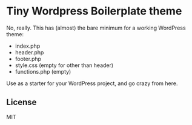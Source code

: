 # Tiny Wordpress Boilerplate theme
No, really. This has (almost) the bare minimum for a working WordPress theme:

- index.php
- header.php
- footer.php
- style.css (empty for other than header)
- functions.php (empty)

Use as a starter for your WordPress project, and go crazy from here.

## License
MIT 
